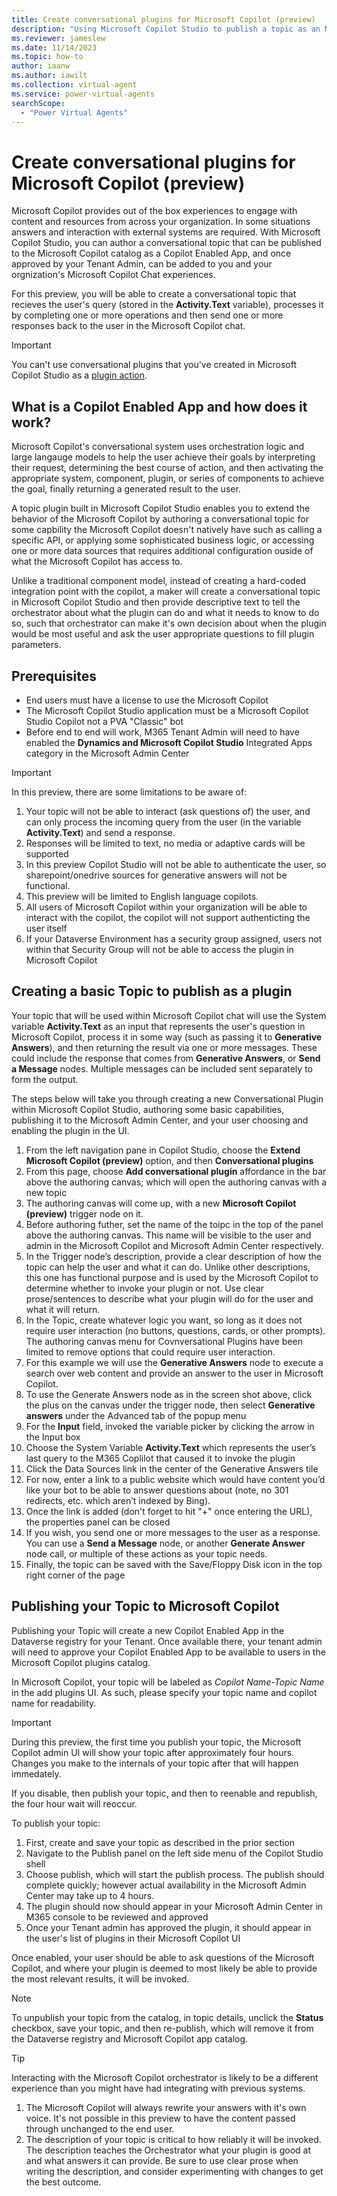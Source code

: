 ```yaml
---
title: Create conversational plugins for Microsoft Copilot (preview)
description: "Using Microsoft Copilot Studio to publish a topic as an Microsoft Copilot Enabled App within Microsoft Copilot"
ms.reviewer: jameslew
ms.date: 11/14/2023
ms.topic: how-to
author: iaanw
ms.author: iawilt
ms.collection: virtual-agent
ms.service: power-virtual-agents
searchScope:
  - "Power Virtual Agents"
---
```


# Create conversational plugins for Microsoft Copilot (preview)

Microsoft Copilot provides out of the box experiences to engage with content and resources from across your organization. In some situations answers and interaction with external systems are required. With Microsoft Copilot Studio, you can author a conversational topic that can be published to the Microsoft Copilot catalog as a Copilot Enabled App, and once approved by your Tenant Admin, can be added to you and your orgnization's Microsoft Copilot Chat experiences.

For this preview, you will be able to create a conversational topic that recieves the user's query (stored in the **Activity.Text** variable), processes it by completing one or more operations and then send one or more responses back to the user in the Microsoft Copilot chat.

>[!IMPORTANT]
>  
> You can't use conversational plugins that you've created in Microsoft Copilot Studio as a [plugin action](advanced-plugin-actions.md).

## What is a Copilot Enabled App and how does it work?

Microsoft Copilot's conversational system uses orchestration logic and large langauge models to help the user achieve their goals by interpreting their request, determining the best course of action, and then activating the appropriate system, component, plugin, or series of components to achieve the goal, finally returning a generated result to the user.

A topic plugin built in Microsoft Copilot Studio enables you to extend the behavior of the Microsoft Copilot by authoring a conversational topic for some capbility the Microsoft Copilot doesn't natively have such as calling a specific API, or applying some sophisticated business logic, or accessing one or more data sources that requires additional configuration ouside of what the Microsoft Copilot has access to.

Unlike a traditional component model, instead of creating a hard-coded integration point with the copilot, a maker will create a conversational topic in Microsoft Copilot Studio and then provide descriptive text to tell the orchestrator about what the plugin can do and what it needs to know to do so, such that orchestrator can make it's own decision about when the plugin would be most useful and ask the user appropriate questions to fill plugin parameters.

## Prerequisites

- End users must have a license to use the Microsoft Copilot 
- The Microsoft Copilot Studio application must be a Microsoft Copilot Studio Copilot not a PVA "Classic" bot
- Before end to end will work, M365 Tenant Admin will need to have enabled the **Dynamics and Microsoft Copilot Studio** Integrated Apps category in the Microsoft Admin Center

> [!IMPORTANT]
> In this preview, there are some limitations to be aware of:
> 1. Your topic will not be able to interact (ask questions of) the user, and can only process the incoming query from the user (in the variable **Activity.Text**) and send a response.
> 1. Responses will be limited to text, no media or adaptive cards will be supported
> 1. In this preview Copilot Studio will not be able to authenticate the user, so sharepoint/onedrive sources for generative answers will not be functional.
> 1. This preview will be limited to English language copilots.
> 1. All users of Microsoft Copilot within your organization will be able to interact with the copilot, the copilot will not support authenticting the user itself
> 1. If your Dataverse Environment has a security group assigned, users not within that Security Group will not be able to access the plugin in Microsoft Copilot

## Creating a basic Topic to publish as a plugin

Your topic that will be used within Microsoft Copilot chat will use the System variable **Activity.Text** as an input that represents the user's question in Microsoft Copilot, process it in some way (such as passing it to **Generative Answers**), and then returning the result via one or more messages. These could include the response that comes from **Generative Answers**, or **Send a Message** nodes. Multiple messages can be included sent separately to form the output.

The steps below will take you through creating a new Conversational Plugin within Microsoft Copilot Studio, authoring some basic capabilities, publishing it to the Microsoft Admin Center, and your user choosing and enabling the plugin in the UI.

1. From the left navigation pane in Copilot Studio, choose the **Extend Microsoft Copilot (preview)** option, and then **Conversational plugins**
1. From this page, choose **Add conversational plugin** affordance in the bar above the authoring canvas; which will open the authoring canvas with a new topic
1. The authoring canvas will come up, with a new **Microsoft Copilot (preview)** trigger node on it.
1. Before authoring futher, set the name of the toipc in the top of the panel above the authoring canvas. This name will be visible to the user and admin in the Microsoft Copilot and Microsoft Admin Center respectively.
1. In the Trigger node’s description, provide a clear description of how the topic can help the user and what it can do. Unlike other descriptions, this one has functional purpose and is used by the Microsoft Copilot to determine whether to invoke your plugin or not. Use clear prose/sentences to describe what your plugin will do for the user and what it will return.
1. In the Topic, create whatever logic you want, so long as it does not require user interaction (no buttons, questions, cards, or other prompts). The authoring canvas menu for Covnversational Plugins have been limited to remove options that could require user interaction.
1. For this example we will use the **Generative Answers** node to execute a search over web content and provide an answer to the user in Microsoft Copilot.
1. To use the Generate Answers node as in the screen shot above, click the plus on the canvas under the trigger node, then select **Generative answers** under the Advanced tab of the popup menu
1. For the **Input** field, invoked the variable picker by clicking the arrow in the Input box
1. Choose the System Variable **Activity.Text** which represents the user’s last query to the M365 Coplilot that caused it to invoke the plugin
1. Click the Data Sources link in the center of the Generative Answers tile
1. For now, enter a link to a public website which would have content you’d like your bot to be able to answer questions about (note, no 301 redirects, etc. which aren’t indexed by Bing).
1. Once the link is added (don't forget to hit "+" once entering the URL), the properties panel can be closed
1. If you wish, you send one or more messages to the user as a response. You can use a **Send a Message** node, or another **Generate Answer** node call, or multiple of these actions as your topic needs.
1. Finally, the topic can be saved with the Save/Floppy Disk icon in the top right corner of the page

## Publishing your Topic to Microsoft Copilot

Publishing your Topic will create a new Copilot Enabled App in the Dataverse registry for your Tenant. Once available there, your tenant admin will need to approve your Copilot Enabled App to be available to users in the Microsoft Copilot plugins catalog.

In Microsoft Copilot, your topic will be labeled as *Copilot Name-Topic Name* in the add plugins UI. As such, please specify your topic name and copilot name for readability.

> [!IMPORTANT]
> During this preview, the first time you publish your topic, the Microsoft Copilot admin UI will show your topic after approximately four hours. Changes you make to the internals of your topic after that will happen immedately.
>
> If you disable, then publish your topic, and then to reenable and republish, the four hour wait will reoccur.

To publish your topic:

1. First, create and save your topic as described in the prior section
1. Navigate to the Publish panel on the left side menu of the Copilot Studio shell
1. Choose publish, which will start the publish process. The publish should complete quickly; however actual availability in the Microsoft Admin Center may take up to 4 hours.
1. The plugin should now should appear in your Microsoft Admin Center in M365 console to be reviewed and approved
1. Once your Tenant admin has approved the plugin, it should appear in the user's list of plugins in their Microsoft Copilot UI

Once enabled, your user should be able to ask questions of the Microsoft Copilot, and where your plugin is deemed to most likely be able to provide the most relevant results, it will be invoked.

> [!NOTE]
> To unpublish your topic from the catalog, in topic details, unclick the **Status** checkbox, save your topic, and then re-publish, which will remove it from the Dataverse registry and Microsoft Copilot app catalog.

> [!TIP]
> Interacting with the Microsoft Copilot orchestrator is likely to be a different experience than you might have had integrating with previous systems.
>
> 1. The Microsoft Copilot will always rewrite your answers with it's own voice. It's not possible in this preview to have the content passed through unchanged to the end user.
> 1. The description of your topic is critical to how reliably it will be invoked. The description teaches the Orchestrator what your plugin is good at and what answers it can provide. Be sure to use clear prose when writing the description, and consider experimenting with changes to get the best outcome.
